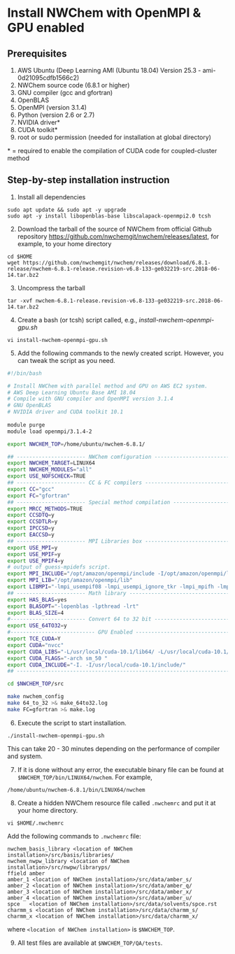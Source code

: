 # Install NWChem with OpenMPI & GPU enabled

## Prerequisites
1. AWS Ubuntu (Deep Learning AMI (Ubuntu 18.04) Version 25.3 - ami-0d21095cdfb1566c2)
2. NWChem source code (6.8.1 or higher)
3. GNU compiler (gcc and gfortran)
4. OpenBLAS
5. OpenMPI (version 3.1.4)
6. Python (version 2.6 or 2.7)
7. NVIDIA driver*
8. CUDA toolkit*
9. root or sudo permission (needed for installation at global directory)

\* = required to enable the compilation of CUDA code for coupled-cluster method

## Step-by-step installation instruction

1. Install all dependencies

```
sudo apt update && sudo apt -y upgrade
sudo apt -y install libopenblas-base libscalapack-openmpi2.0 tcsh
```

2. Download the tarball of the source of NWChem from official Github repository https://github.com/nwchemgit/nwchem/releases/latest, for example, to your home directory

```
cd $HOME
wget https://github.com/nwchemgit/nwchem/releases/download/6.8.1-release/nwchem-6.8.1-release.revision-v6.8-133-ge032219-src.2018-06-14.tar.bz2
```

3. Uncompress the tarball

```
tar -xvf nwchem-6.8.1-release.revision-v6.8-133-ge032219-src.2018-06-14.tar.bz2
```

4. Create a bash (or tcsh) script called, e.g., *install-nwchem-openmpi-gpu.sh*

```
vi install-nwchem-openmpi-gpu.sh
```

5. Add the following commands to the newly created script. However, you can tweak the script as you need.

```sh
#!/bin/bash

# Install NWChem with parallel method and GPU on AWS EC2 system.
# AWS Deep Learning Ubuntu Base AMI 18.04
# Compile with GNU compiler and OpenMPI version 3.1.4
# GNU OpenBLAS
# NVIDIA driver and CUDA toolkit 10.1
 
module purge
module load openmpi/3.1.4-2

export NWCHEM_TOP=/home/ubuntu/nwchem-6.8.1/

## ---------------------- NWChem comfiguration ------------------------
export NWCHEM_TARGET=LINUX64
export NWCHEM_MODULES="all"
export USE_NOFSCHECK=TRUE
## ---------------------- CC & FC compilers ---------------------------
export CC="gcc"
export FC="gfortran"
## ---------------------- Special method compilation ------------------
export MRCC_METHODS=TRUE
export CCSDTQ=y
export CCSDTLR=y
export IPCCSD=y
export EACCSD=y
## ---------------------- MPI Libraries box ---------------------------
export USE_MPI=y
export USE_MPIF=y
export USE_MPIF4=y
# output of guess-mpidefs script.
export MPI_INCLUDE="/opt/amazon/openmpi/include -I/opt/amazon/openmpi/lib"
export MPI_LIB="/opt/amazon/openmpi/lib"
export LIBMPI="-lmpi_usempif08 -lmpi_usempi_ignore_tkr -lmpi_mpifh -lmpi"
## ---------------------- Math library --------------------------------
export HAS_BLAS=yes
export BLASOPT="-lopenblas -lpthread -lrt"
export BLAS_SIZE=4
#------------------------ Convert 64 to 32 bit ------------------------
export USE_64TO32=y
#--------------------------- GPU Enabled ------------------------------
export TCE_CUDA=Y
export CUDA="nvcc"
export CUDA_LIBS="-L/usr/local/cuda-10.1/lib64/ -L/usr/local/cuda-10.1/lib64/ -lcudart"
export CUDA_FLAGS="-arch sm_50 "
export CUDA_INCLUDE="-I. -I/usr/local/cuda-10.1/include/"
## --------------------------------------------------------------------

cd $NWCHEM_TOP/src

make nwchem_config
make 64_to_32 >& make_64to32.log
make FC=gfortran >& make.log
```

6. Execute the script to start installation.

```
./install-nwchem-openmpi-gpu.sh
```

This can take 20 - 30 minutes depending on the performance of compiler and system.

7. If it is done without any error, the executable binary file can be found at `$NWCHEM_TOP/bin/LINUX64/nwchem`. For example,

```
/home/ubuntu/nwchem-6.8.1/bin/LINUX64/nwchem
```

8. Create a hidden NWChem resource file called `.nwchemrc` and put it at your home directory.

```
vi $HOME/.nwchemrc
```

Add the following commands to `.nwchemrc` file:

```
nwchem_basis_library <location of NWChem installation>/src/basis/libraries/
nwchem_nwpw_library <location of NWChem installation>/src/nwpw/libraryps/
ffield amber
amber_1 <location of NWChem installation>/src/data/amber_s/
amber_2 <location of NWChem installation>/src/data/amber_q/
amber_3 <location of NWChem installation>/src/data/amber_x/
amber_4 <location of NWChem installation>/src/data/amber_u/
spce   <location of NWChem installation>/src/data/solvents/spce.rst
charmm_s <location of NWChem installation>/src/data/charmm_s/
charmm_x <location of NWChem installation>/src/data/charmm_x/
```

where `<location of NWChem installation>` is `$NWCHEM_TOP`.

9. All test files are available at `$NWCHEM_TOP/QA/tests`.
